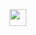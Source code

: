 <div align="center>
           <img src="https://forthebadge.com/images/badges/not-a-bug-a-feature.svg" height="30">&nbsp;
           <img src="https://forthebadge.com/images/badges/powered-by-black-magic.svg" height="30">&nbsp;
                                                                                                  </div>
